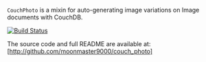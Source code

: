 `CouchPhoto` is a mixin for auto-generating image variations on Image documents with CouchDB.

[![Build Status](https://secure.travis-ci.org/moonmaster9000/couch_photo.png)](http://travis-ci.org/moonmaster9000/couch_photo)

The source code and full README are available at: [http://github.com/moonmaster9000/couch_photo]
